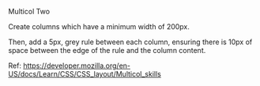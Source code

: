Multicol Two

Create columns which have a minimum width of 200px.

Then, add a 5px, grey rule between each column, ensuring there is 10px of space between the edge of the rule and the column content.

Ref: https://developer.mozilla.org/en-US/docs/Learn/CSS/CSS_layout/Multicol_skills
